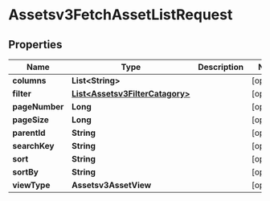 

# Assetsv3FetchAssetListRequest


## Properties

| Name | Type | Description | Notes |
|------------ | ------------- | ------------- | -------------|
|**columns** | **List&lt;String&gt;** |  |  [optional] |
|**filter** | [**List&lt;Assetsv3FilterCatagory&gt;**](Assetsv3FilterCatagory.md) |  |  [optional] |
|**pageNumber** | **Long** |  |  [optional] |
|**pageSize** | **Long** |  |  [optional] |
|**parentId** | **String** |  |  [optional] |
|**searchKey** | **String** |  |  [optional] |
|**sort** | **String** |  |  [optional] |
|**sortBy** | **String** |  |  [optional] |
|**viewType** | **Assetsv3AssetView** |  |  [optional] |



